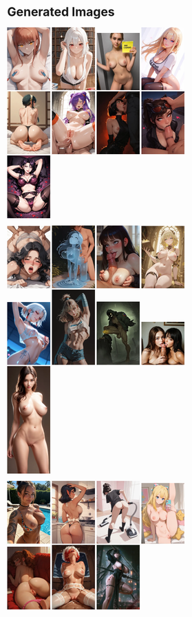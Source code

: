 # Generated Images



<img src="2025_10_07_01_thumb.webp" width="100"/> <img src="2025_10_07_02_thumb.webp" width="100"/> <img src="2025_10_07_03_thumb.webp" width="100"/> <img src="2025_10_07_04_thumb.webp" width="100"/> <img src="2025_10_07_05_thumb.webp" width="100"/> <img src="2025_10_07_06_thumb.webp" width="100"/> <img src="2025_10_07_07_thumb.webp" width="100"/> <img src="2025_10_07_08_thumb.webp" width="100"/> <img src="2025_10_07_09_thumb.webp" width="100"/>

<img src="2025_10_07_10_thumb.webp" width="100"/> <img src="2025_10_07_11_thumb.webp" width="100"/> <img src="2025_10_07_12_thumb.webp" width="100"/> <img src="2025_10_07_13_thumb.webp" width="100"/> <img src="2025_10_07_14_thumb.webp" width="100"/> <img src="2025_10_07_15_thumb.webp" width="100"/> <img src="2025_10_07_16_thumb.webp" width="100"/> <img src="2025_10_07_17_thumb.webp" width="100"/> <img src="2025_10_07_18_thumb.webp" width="100"/>

<img src="2025_10_07_19_thumb.webp" width="100"/> <img src="2025_10_07_20_thumb.webp" width="100"/> <img src="2025_10_07_21_thumb.webp" width="100"/> <img src="2025_10_07_22_thumb.webp" width="100"/> <img src="2025_10_07_23_thumb.webp" width="100"/> <img src="2025_10_07_24_thumb.webp" width="100"/> <img src="2025_10_07_25_thumb.webp" width="100"/>